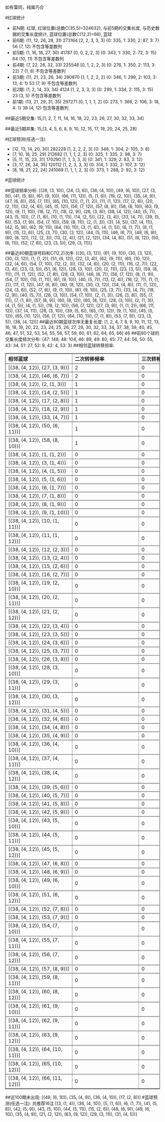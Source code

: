 <!-- 
.. title: 大乐透12058期(2012-05-21)数据分析报告
.. slug: dlott-12058-2012-05-21-report
.. date: 2012-05-22 08:00:00 UTC+08:00
.. tags: Lottery
.. link: 
.. description: 
.. type: text
-->

如有雷同，纯属巧合

<!-- TEASER_END-->

#红球统计

- 前N期: 红球, 红球位置(总数C(35,5)=324632), 与前5期的交集长度, 与历史数据的交集长度统计, 蓝球位置(总数C(12,2)=66), 蓝球
- 前6期: (11, 12, 26, 28, 31) 273164 [2, 2, 3, 3, 3] {0: 335, 1: 330, 2: 87, 3: 7} 56 (7, 12) 不包含等差数列
- 前5期: (1, 16, 18, 27, 30) 41787 [0, 0, 2, 2, 3] {0: 343, 1: 330, 2: 72, 3: 15} 64 (10, 11) 不包含等差数列
- 前4期: (7, 22, 26, 32, 33) 225548 [0, 1, 2, 2, 3] {0: 276, 1: 350, 2: 113, 3: 22} 7 (1, 8) 不包含等差数列
- 前3期: (11, 21, 23, 26, 34) 280870 [1, 1, 2, 2, 2] {0: 346, 1: 299, 2: 103, 3: 13, 4: 1} 53 (7, 9) 不包含等差数列
- 前2期: (1, 2, 14, 33, 34) 4124 [1, 2, 3, 3, 3] {0: 299, 1: 334, 2: 115, 3: 15} 23 (3, 5) 不包含等差数列
- 前1期: (13, 21, 29, 31, 35) 297271 [0, 1, 1, 1, 2] {0: 273, 1: 366, 2: 106, 3: 18, 4: 1} 38 (4, 12) 包含等差数列

##最近5期交集:
15,[1, 2, 7, 11, 14, 16, 18, 22, 23, 26, 27, 30, 32, 33, 34]

##最近5期并集:
15,[3, 4, 5, 6, 8, 9, 10, 12, 15, 17, 19, 20, 24, 25, 28]

#红球预测(任选一注)

- [12, 13, 14, 20, 30] 282228 [1, 2, 2, 2, 3] {0: 348, 1: 304, 2: 105, 3: 8}
- [7, 10, 16, 25, 29] 212682 [1, 1, 1, 2, 3] {0: 325, 1: 335, 2: 98, 3: 7}
- [5, 11, 15, 23, 31] 170290 [1, 1, 3, 3, 3] {0: 341, 1: 329, 2: 83, 3: 12}
- [3, 17, 26, 34, 35] 120112 [1, 2, 3, 3, 3] {0: 314, 1: 332, 2: 107, 3: 12}
- [8, 18, 21, 22, 24] 241069 [1, 1, 1, 2, 3] {0: 373, 1: 288, 2: 92, 3: 12}

#蓝球统计

##蓝球频率分析:
[(28, (3, 10)), (24, (3, 6)), (36, (4, 10)), (49, (6, 10)), (27, (3, 9)), (41, (5, 8)), (61, (9, 10)), (66, (11, 12)), (5, (1, 6)), (19, (2, 10)), (35, (4, 9)), (47, (6, 8)), (55, (7, 11)), (65, (10, 12)), (1, (1, 2)), (11, (1, 12)), (17, (2, 8)), (20, (2, 11)), (32, (4, 6)), (45, (5, 12)), (56, (7, 12)), (57, (8, 9)), (58, (8, 10)), (63, (9, 12)), (9, (1, 10)), (16, (2, 7)), (18, (2, 9)), (26, (3, 8)), (38, (4, 12)), (40, (5, 7)), (43, (5, 10)), (7, (1, 8)), (10, (1, 11)), (14, (2, 5)), (22, (3, 4)), (33, (4, 7)), (39, (5, 6)), (53, (7, 9)), (54, (7, 10)), (59, (8, 11)), (2, (1, 3)), (31, (4, 5)), (37, (4, 11)), (42, (5, 9)), (62, (9, 11)), (64, (10, 11)), (3, (1, 4)), (4, (1, 5)), (6, (1, 7)), (8, (1, 9)), (15, (2, 6)), (25, (3, 7)), (30, (3, 12)), (44, (5, 11)), (46, (6, 7)), (48, (6, 9)), (60, (8, 12)), (12, (2, 3)), (13, (2, 4)), (21, (2, 12)), (34, (4, 8)), (51, (6, 12)), (50, (6, 11)), (52, (7, 8)), (23, (3, 5)), (29, (3, 11))]

##最近80期蓝球号码和C(12,2)次序:
[(30, (3, 12)), (61, (9, 10)), (30, (3, 12)), (30, (3, 12)), (1, (1, 2)), (51, (6, 12)), (22, (3, 4)), (62, (9, 11)), (65, (10, 12)), (32, (4, 6)), (54, (7, 10)), (12, (2, 3)), (32, (4, 6)), (20, (2, 11)), (16, (2, 7)), (22, (3, 4)), (23, (3, 5)), (51, (6, 12)), (28, (3, 10)), (20, (2, 11)), (23, (3, 5)), (59, (8, 11)), (11, (1, 12)), (52, (7, 8)), (28, (3, 10)), (46, (6, 7)), (56, (7, 12)), (8, (1, 9)), (54, (7, 10)), (10, (1, 11)), (61, (9, 10)), (40, (5, 7)), (13, (2, 4)), (16, (2, 7)), (1, (1, 2)), (11, (1, 12)), (47, (6, 8)), (60, (8, 12)), (30, (3, 12)), (34, (4, 8)), (11, (1, 12)), (24, (3, 6)), (52, (7, 8)), (9, (1, 10)), (61, (9, 10)), (25, (3, 7)), (33, (4, 7)), (18, (2, 9)), (40, (5, 7)), (28, (3, 10)), (54, (7, 10)), (2, (1, 3)), (26, (3, 8)), (55, (7, 11)), (7, (1, 8)), (57, (8, 9)), (60, (8, 12)), (60, (8, 12)), (28, (3, 10)), (2, (1, 3)), (4, (1, 5)), (4, (1, 5)), (19, (2, 10)), (56, (7, 12)), (27, (3, 9)), (1, (1, 2)), (66, (11, 12)), (37, (4, 11)), (28, (3, 10)), (39, (5, 6)), (65, (10, 12)), (9, (1, 10)), (45, (5, 12)), (65, (10, 12)), (56, (7, 12)), (64, (10, 11)), (7, (1, 8)), (53, (7, 9)), (23, (3, 5)), (38, (4, 12))]
##最近80期蓝球次序无重复长度:
[1, 2, 4, 7, 8, 9, 10, 11, 12, 13, 16, 18, 19, 20, 22, 23, 24, 25, 26, 27, 28, 30, 32, 33, 34, 37, 38, 39, 40, 45, 46, 47, 51, 52, 53, 54, 55, 56, 57, 59, 60, 61, 62, 64, 65, 66] 46
##前80个球的交集长度频次分布:
{47: 148, 48: 104, 46: 89, 49: 80, 45: 77, 44: 56, 50: 55, 43: 34, 51: 27, 52: 9, 42: 4, 53: 3}
##相邻蓝球转移频率:
<table border="1" class="table table-striped dataframe">
  <thead>
    <tr style="text-align: left;">
      <th style="min-width: 200px;">相邻蓝球</th>
      <th style="min-width: 200px;">二次转移频率</th>
      <th style="min-width: 200px;">三次转移频率</th>
    </tr>
  </thead>
  <tbody>
    <tr>
      <td>   [(38, (4, 12)), (27, (3, 9))]</td>
      <td> 2</td>
      <td> 0</td>
    </tr>
    <tr>
      <td>   [(38, (4, 12)), (46, (6, 7))]</td>
      <td> 2</td>
      <td> 0</td>
    </tr>
    <tr>
      <td>    [(38, (4, 12)), (2, (1, 3))]</td>
      <td> 1</td>
      <td> 0</td>
    </tr>
    <tr>
      <td>   [(38, (4, 12)), (14, (2, 5))]</td>
      <td> 1</td>
      <td> 0</td>
    </tr>
    <tr>
      <td>   [(38, (4, 12)), (17, (2, 8))]</td>
      <td> 1</td>
      <td> 0</td>
    </tr>
    <tr>
      <td>   [(38, (4, 12)), (18, (2, 9))]</td>
      <td> 1</td>
      <td> 0</td>
    </tr>
    <tr>
      <td>   [(38, (4, 12)), (33, (4, 7))]</td>
      <td> 1</td>
      <td> 0</td>
    </tr>
    <tr>
      <td>  [(38, (4, 12)), (50, (6, 11))]</td>
      <td> 1</td>
      <td> 0</td>
    </tr>
    <tr>
      <td>  [(38, (4, 12)), (58, (8, 10))]</td>
      <td> 1</td>
      <td> 0</td>
    </tr>
    <tr>
      <td>    [(38, (4, 12)), (1, (1, 2))]</td>
      <td> 0</td>
      <td> 0</td>
    </tr>
    <tr>
      <td>    [(38, (4, 12)), (3, (1, 4))]</td>
      <td> 0</td>
      <td> 0</td>
    </tr>
    <tr>
      <td>    [(38, (4, 12)), (4, (1, 5))]</td>
      <td> 0</td>
      <td> 0</td>
    </tr>
    <tr>
      <td>    [(38, (4, 12)), (5, (1, 6))]</td>
      <td> 0</td>
      <td> 0</td>
    </tr>
    <tr>
      <td>    [(38, (4, 12)), (6, (1, 7))]</td>
      <td> 0</td>
      <td> 0</td>
    </tr>
    <tr>
      <td>    [(38, (4, 12)), (7, (1, 8))]</td>
      <td> 0</td>
      <td> 0</td>
    </tr>
    <tr>
      <td>    [(38, (4, 12)), (8, (1, 9))]</td>
      <td> 0</td>
      <td> 0</td>
    </tr>
    <tr>
      <td>   [(38, (4, 12)), (9, (1, 10))]</td>
      <td> 0</td>
      <td> 0</td>
    </tr>
    <tr>
      <td>  [(38, (4, 12)), (10, (1, 11))]</td>
      <td> 0</td>
      <td> 0</td>
    </tr>
    <tr>
      <td>  [(38, (4, 12)), (11, (1, 12))]</td>
      <td> 0</td>
      <td> 0</td>
    </tr>
    <tr>
      <td>   [(38, (4, 12)), (12, (2, 3))]</td>
      <td> 0</td>
      <td> 0</td>
    </tr>
    <tr>
      <td>   [(38, (4, 12)), (13, (2, 4))]</td>
      <td> 0</td>
      <td> 0</td>
    </tr>
    <tr>
      <td>   [(38, (4, 12)), (15, (2, 6))]</td>
      <td> 0</td>
      <td> 0</td>
    </tr>
    <tr>
      <td>   [(38, (4, 12)), (16, (2, 7))]</td>
      <td> 0</td>
      <td> 0</td>
    </tr>
    <tr>
      <td>  [(38, (4, 12)), (19, (2, 10))]</td>
      <td> 0</td>
      <td> 0</td>
    </tr>
    <tr>
      <td>  [(38, (4, 12)), (20, (2, 11))]</td>
      <td> 0</td>
      <td> 0</td>
    </tr>
    <tr>
      <td>  [(38, (4, 12)), (21, (2, 12))]</td>
      <td> 0</td>
      <td> 0</td>
    </tr>
    <tr>
      <td>   [(38, (4, 12)), (22, (3, 4))]</td>
      <td> 0</td>
      <td> 0</td>
    </tr>
    <tr>
      <td>   [(38, (4, 12)), (23, (3, 5))]</td>
      <td> 0</td>
      <td> 0</td>
    </tr>
    <tr>
      <td>   [(38, (4, 12)), (24, (3, 6))]</td>
      <td> 0</td>
      <td> 0</td>
    </tr>
    <tr>
      <td>   [(38, (4, 12)), (25, (3, 7))]</td>
      <td> 0</td>
      <td> 0</td>
    </tr>
    <tr>
      <td>   [(38, (4, 12)), (26, (3, 8))]</td>
      <td> 0</td>
      <td> 0</td>
    </tr>
    <tr>
      <td>  [(38, (4, 12)), (28, (3, 10))]</td>
      <td> 0</td>
      <td> 0</td>
    </tr>
    <tr>
      <td>  [(38, (4, 12)), (29, (3, 11))]</td>
      <td> 0</td>
      <td> 0</td>
    </tr>
    <tr>
      <td>  [(38, (4, 12)), (30, (3, 12))]</td>
      <td> 0</td>
      <td> 0</td>
    </tr>
    <tr>
      <td>   [(38, (4, 12)), (31, (4, 5))]</td>
      <td> 0</td>
      <td> 0</td>
    </tr>
    <tr>
      <td>   [(38, (4, 12)), (32, (4, 6))]</td>
      <td> 0</td>
      <td> 0</td>
    </tr>
    <tr>
      <td>   [(38, (4, 12)), (34, (4, 8))]</td>
      <td> 0</td>
      <td> 0</td>
    </tr>
    <tr>
      <td>   [(38, (4, 12)), (35, (4, 9))]</td>
      <td> 0</td>
      <td> 0</td>
    </tr>
    <tr>
      <td>  [(38, (4, 12)), (36, (4, 10))]</td>
      <td> 0</td>
      <td> 0</td>
    </tr>
    <tr>
      <td>  [(38, (4, 12)), (37, (4, 11))]</td>
      <td> 0</td>
      <td> 0</td>
    </tr>
    <tr>
      <td>  [(38, (4, 12)), (38, (4, 12))]</td>
      <td> 0</td>
      <td> 0</td>
    </tr>
    <tr>
      <td>   [(38, (4, 12)), (39, (5, 6))]</td>
      <td> 0</td>
      <td> 0</td>
    </tr>
    <tr>
      <td>   [(38, (4, 12)), (40, (5, 7))]</td>
      <td> 0</td>
      <td> 0</td>
    </tr>
    <tr>
      <td>   [(38, (4, 12)), (41, (5, 8))]</td>
      <td> 0</td>
      <td> 0</td>
    </tr>
    <tr>
      <td>   [(38, (4, 12)), (42, (5, 9))]</td>
      <td> 0</td>
      <td> 0</td>
    </tr>
    <tr>
      <td>  [(38, (4, 12)), (43, (5, 10))]</td>
      <td> 0</td>
      <td> 0</td>
    </tr>
    <tr>
      <td>  [(38, (4, 12)), (44, (5, 11))]</td>
      <td> 0</td>
      <td> 0</td>
    </tr>
    <tr>
      <td>  [(38, (4, 12)), (45, (5, 12))]</td>
      <td> 0</td>
      <td> 0</td>
    </tr>
    <tr>
      <td>   [(38, (4, 12)), (47, (6, 8))]</td>
      <td> 0</td>
      <td> 0</td>
    </tr>
    <tr>
      <td>   [(38, (4, 12)), (48, (6, 9))]</td>
      <td> 0</td>
      <td> 0</td>
    </tr>
    <tr>
      <td>  [(38, (4, 12)), (49, (6, 10))]</td>
      <td> 0</td>
      <td> 0</td>
    </tr>
    <tr>
      <td>  [(38, (4, 12)), (51, (6, 12))]</td>
      <td> 0</td>
      <td> 0</td>
    </tr>
    <tr>
      <td>   [(38, (4, 12)), (52, (7, 8))]</td>
      <td> 0</td>
      <td> 0</td>
    </tr>
    <tr>
      <td>   [(38, (4, 12)), (53, (7, 9))]</td>
      <td> 0</td>
      <td> 0</td>
    </tr>
    <tr>
      <td>  [(38, (4, 12)), (54, (7, 10))]</td>
      <td> 0</td>
      <td> 0</td>
    </tr>
    <tr>
      <td>  [(38, (4, 12)), (55, (7, 11))]</td>
      <td> 0</td>
      <td> 0</td>
    </tr>
    <tr>
      <td>  [(38, (4, 12)), (56, (7, 12))]</td>
      <td> 0</td>
      <td> 0</td>
    </tr>
    <tr>
      <td>   [(38, (4, 12)), (57, (8, 9))]</td>
      <td> 0</td>
      <td> 0</td>
    </tr>
    <tr>
      <td>  [(38, (4, 12)), (59, (8, 11))]</td>
      <td> 0</td>
      <td> 0</td>
    </tr>
    <tr>
      <td>  [(38, (4, 12)), (60, (8, 12))]</td>
      <td> 0</td>
      <td> 0</td>
    </tr>
    <tr>
      <td>  [(38, (4, 12)), (61, (9, 10))]</td>
      <td> 0</td>
      <td> 0</td>
    </tr>
    <tr>
      <td>  [(38, (4, 12)), (62, (9, 11))]</td>
      <td> 0</td>
      <td> 0</td>
    </tr>
    <tr>
      <td>  [(38, (4, 12)), (63, (9, 12))]</td>
      <td> 0</td>
      <td> 0</td>
    </tr>
    <tr>
      <td> [(38, (4, 12)), (64, (10, 11))]</td>
      <td> 0</td>
      <td> 0</td>
    </tr>
    <tr>
      <td> [(38, (4, 12)), (65, (10, 12))]</td>
      <td> 0</td>
      <td> 0</td>
    </tr>
    <tr>
      <td> [(38, (4, 12)), (66, (11, 12))]</td>
      <td> 0</td>
      <td> 0</td>
    </tr>
  </tbody>
</table>
##近100期未出现:
[(49, (6, 10)), (35, (4, 9)), (36, (4, 10)), (17, (2, 8))]
#蓝球预测(任选一注):
共推荐16注
[(3, (1, 4)), (36, (4, 10)), (5, (1, 6)), (6, (1, 7)), (41, (5, 8)), (42, (5, 9)), (43, (5, 10)), (44, (5, 11)), (15, (2, 6)), (48, (6, 9)), (49, (6, 10)), (35, (4, 9)), (21, (2, 12)), (63, (9, 12)), (29, (3, 11)), (31, (4, 5))]


